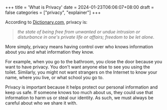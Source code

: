 +++
title = 'What is Privacy'
date = 2024-01-23T06:06:07+08:00
draft = false
categories = ["privacy", "explainer"]
+++


According to [Dictionary.com](https://www.dictionary.com/browse/privacy), privacy is:

> *the state of being free from unwanted or undue intrusion or disturbance in one's private life or affairs; freedom to be let alone.*

More simply, privacy means having control over who knows information about you and what information they know. 

For example, when you go to the bathroom, you close the door because you want to have privacy. You don't want anyone else to see you using the toilet. Similarly, you might not want strangers on the Internet to know your name, where you live, or what school you go to.

Privacy is important because it helps protect our personal information and keep us safe. If someone knows too much about us, they could use that information to harm us or steal our identity. As such, we must always be careful about who we share it with. 